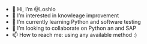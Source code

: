- 👋 Hi, I’m @Loshlo
- 👀 I’m interested in knowleage improvement
- 🌱 I’m currently learning Python and software testing
- 💞️ I’m looking to collaborate on Python an and SAP
- 📫 How to reach me: using any available method :)

<!---
Loshlo/Loshlo is a ✨ special ✨ repository because its `README.md` (this file) appears on your GitHub profile.
You can click the Preview link to take a look at your changes.
--->
